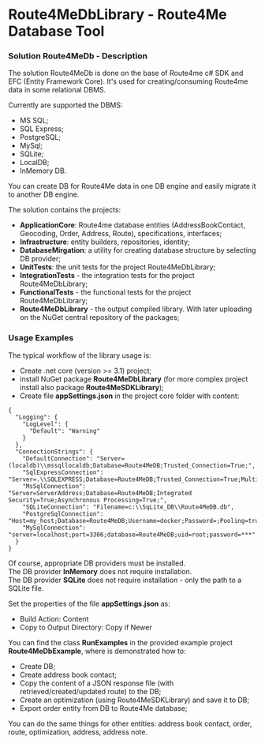 # Route4MeDbLibrary - Route4Me Database Tool


### Solution Route4MeDb - Description  

The solution Route4MeDb is done on the base of Route4me c# SDK and EFC (Entity Framework Core). It's used for creating/consuming Route4me data in some relational DBMS.

Currently are supported the DBMS:  
- MS SQL;
- SQL Express;
- PostgreSQL;
- MySql;
- SQLite;
- LocalDB;
- InMemory DB.

You can create DB for Route4Me data in one DB engine and easily migrate it to another DB engine.

The solution contains the projects:

- **ApplicationCore**: Route4me database entities (AddressBookContact, Geocoding, Order, Address, Route), specifications, interfaces;  
- **Infrastructure**: entity builders, repositories, identity;
- **DatabaseMirgation**: a utility for creating database structure by selecting DB provider;
- **UnitTests**: the unit tests for the project Route4MeDbLibrary;
- **IntegrationTests** - the integration tests for the project Route4MeDbLibrary; 
- **FunctionalTests** - the functional tests for the project Route4MeDbLibrary; 
- **Route4MeDbLibrary** - the output compiled library. With later uploading on the NuGet central repository of the packages;

### Usage Examples 
The typical workflow of the library usage is:  
- Create .net core (version >= 3.1) project; 
- install NuGet package **Route4MeDbLibrary** (for more complex project install also package **Route4MeSDKLibrary**);
- Create file **appSettings.json** in the project core folder with content:
```
{
  "Logging": {
    "LogLevel": {
      "Default": "Warning"
    }
  },
  "ConnectionStrings": {
    "DefaultConnection": "Server=(localdb)\\mssqllocaldb;Database=Route4MeDB;Trusted_Connection=True;",
    "SqlExpressConnection": "Server=.\\SQLEXPRESS;Database=Route4MeDB;Trusted_Connection=True;MultipleActiveResultSets=true",
    "MsSqlConnection": "Server=ServerAddress;Database=Route4MeDB;Integrated Security=True;Asynchronous Processing=True;",
    "SQLiteConnection": "Filename=c:\\SqLite_DB\\Route4MeDB.db",
    "PostgreSqlConnection": "Host=my_host;Database=Route4MeDB;Username=docker;Password=;Pooling=true;",
    "MySqlConnection": "server=localhost;port=3306;database=Route4MeDB;uid=root;password=***"
  }
}
``` 
Of course, appropriate DB providers must be installed.  
The DB provider **InMemory** does not require installation.  
The DB provider **SQLite** does not require installation - only the path to a SQLite file.  

Set the properties of the file **appSettings.json** as:  
- Build Action: Content  
- Copy to Output Directory: Copy if Newer  

You can find the class **RunExamples** in the provided example project **Route4MeDbExample**, where is demonstrated how to:  
- Create DB;  
- Create address book contact;  
- Copy the content of a JSON response file (with retrieved/created/updated route) to the DB;  
- Create an optimization (using Route4MeSDKLibrary) and save it to DB;  
- Export order entity from DB to Route4Me database;  

You can do the same things for other entities: address book contact, order, route, optimization, address, address note.

